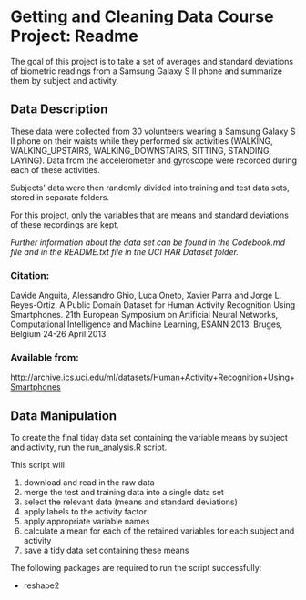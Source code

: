 # Getting and Cleaning Data Course Project: Readme

The goal of this project is to take a set of averages and standard deviations of
biometric readings from a Samsung Galaxy S II phone and summarize them by
subject and activity.


## Data Description

These data were collected from 30 volunteers wearing a Samsung Galaxy S II phone
on their waists while they performed six activities (WALKING, WALKING_UPSTAIRS,
WALKING_DOWNSTAIRS, SITTING, STANDING, LAYING). Data from the accelerometer and
gyroscope were recorded during each of these activities.

Subjects' data were then randomly divided into training and test data sets,
stored in separate folders.

For this project, only the variables that are means and standard deviations of
these recordings are kept.

*Further information about the data set can be found in the Codebook.md file and
in the README.txt file in the UCI HAR Dataset folder.*

### Citation:
Davide Anguita, Alessandro Ghio, Luca Oneto, Xavier Parra and Jorge L.
Reyes-Ortiz. A Public Domain Dataset for Human Activity Recognition Using
Smartphones. 21th European Symposium on Artificial Neural Networks,
Computational Intelligence and Machine Learning, ESANN 2013. Bruges, Belgium
24-26 April 2013.

### Available from:
http://archive.ics.uci.edu/ml/datasets/Human+Activity+Recognition+Using+Smartphones


## Data Manipulation

To create the final tiday data set containing the variable means by subject and
activity, run the run_analysis.R script.

This script will
1. download and read in the raw data
2. merge the test and training data into a single data set
3. select the relevant data (means and standard deviations)
4. apply labels to the activity factor
5. apply appropriate variable names
6. calculate a mean for each of the retained variables for each subject and activity
7. save a tidy data set containing these means

The following packages are required to run the script successfully:
* reshape2
